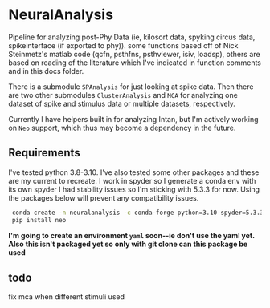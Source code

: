 # NeuralAnalysis
Pipeline for analyzing post-Phy Data (ie, kilosort data, spyking circus data, spikeinterface (if exported to phy)).
some functions based off of Nick Steinmetz's matlab code (qcfn, psthfns, psthviewer, isiv, loadsp), others are based on reading of the literature which I've indicated in 
function comments and in this docs folder. 

There is a submodule `SPAnalysis` for just looking at spike data. Then there are two other submodules `ClusterAnalysis` and `MCA` for analyzing one dataset of spike and stimulus data or multiple datasets, respectively. 

Currently I have helpers built in for analyzing Intan, but I'm actively working on `Neo` support, which thus may become a dependency in the future.

## Requirements

I've tested python 3.8-3.10. I've also tested some other packages and these are my current to recreate. I work in spyder so I generate a conda env with its own spyder I had stability issues so I'm sticking with 5.3.3 for now. Using the packages below will prevent any compatibility issues.

```bash
 conda create -n neuralanalysis -c conda-forge python=3.10 spyder=5.3.3 numpy pandas scipy matplotlib h5py seaborn scikit-learn cython sympy numba
 pip install neo
 ```
 **I'm going to create an environment `yaml` soon--ie don't use the yaml yet.**
 **Also this isn't packaged yet so only with git clone can this package be used**


## todo
fix mca when different stimuli used

